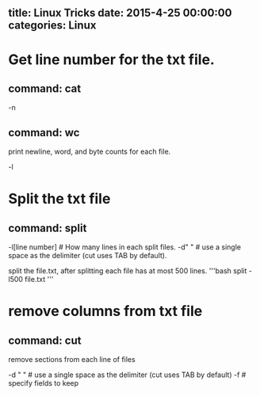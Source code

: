 title: Linux Tricks
date: 2015-4-25 00:00:00
categories: Linux
---

# Get line number for the txt file.
## command: cat

  -n

## command: wc
print newline, word, and byte counts for each file.

  -l 

# Split the txt file
## command: split

  -l[line number] # How many lines in each split files.
  -d" "           # use a single space as the delimiter (cut uses TAB by default).

split the file.txt, after splitting each file has at most 500 lines.
'''bash
split -l500 file.txt
'''

# remove columns from txt file
## command: cut
remove sections from each line of files

  -d " " # use a single space as the delimiter (cut uses TAB by default)
  -f     # specify fields to keep
